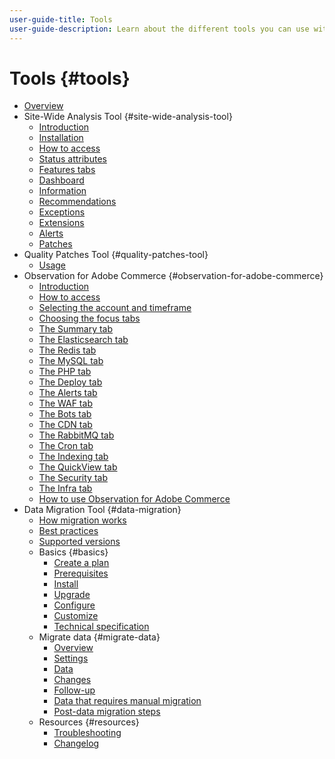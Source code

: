 ```yaml
---
user-guide-title: Tools
user-guide-description: Learn about the different tools you can use with Adobe Commerce, their uses, the installation process, and how to get access.
---
```


# Tools {#tools}

- [Overview](overview.md)
- Site-Wide Analysis Tool {#site-wide-analysis-tool}
  - [Introduction](site-wide-analysis-tool/intro.md)
  - [Installation](site-wide-analysis-tool/installation.md)
  - [How to access](site-wide-analysis-tool/access.md)
  - [Status attributes](site-wide-analysis-tool/status.md)
  - [Features tabs](site-wide-analysis-tool/features-tabs.md)
  - [Dashboard](site-wide-analysis-tool/dashboard.md)
  - [Information](site-wide-analysis-tool/information.md)
  - [Recommendations](site-wide-analysis-tool/recommendations.md)
  - [Exceptions](site-wide-analysis-tool/exceptions.md)
  - [Extensions](site-wide-analysis-tool/extensions.md)
  - [Alerts](site-wide-analysis-tool/alerts.md)
  - [Patches](site-wide-analysis-tool/patches.md)
- Quality Patches Tool {#quality-patches-tool}
  - [Usage](quality-patches-tool/usage.md)
- Observation for Adobe Commerce {#observation-for-adobe-commerce}
  - [Introduction](observation-for-adobe-commerce/intro.md)
  - [How to access](observation-for-adobe-commerce/access.md)
  - [Selecting the account and timeframe](observation-for-adobe-commerce/selecting-the-account.md)
  - [Choosing the focus tabs](observation-for-adobe-commerce/choosing-focus-tabs.md)
  - [The Summary tab](observation-for-adobe-commerce/summary.md)
  - [The Elasticsearch tab](observation-for-adobe-commerce/elasticsearch.md)
  - [The Redis tab](observation-for-adobe-commerce/redis-tab.md) 
  - [The MySQL tab](observation-for-adobe-commerce/mysql-tab.md)
  - [The PHP tab](observation-for-adobe-commerce/php-tab.md)
  - [The Deploy tab](observation-for-adobe-commerce/deploy-tab.md)
  - [The Alerts tab](observation-for-adobe-commerce/alerts-tab.md)
  - [The WAF tab](observation-for-adobe-commerce/waf-tab.md)
  - [The Bots tab](observation-for-adobe-commerce/bots.md)
  - [The CDN tab](observation-for-adobe-commerce/cdn-tab.md)
  - [The RabbitMQ tab](observation-for-adobe-commerce/rabbitmq-tab.md)
  - [The Cron tab](observation-for-adobe-commerce/cron-tab.md)
  - [The Indexing tab](observation-for-adobe-commerce/indexing-tab.md)
  - [The QuickView tab](observation-for-adobe-commerce/oac-quickview-tab.md)
  - [The Security tab](observation-for-adobe-commerce/security-tab.md) 
  - [The Infra tab](observation-for-adobe-commerce/oac-infra.md)
  - [How to use Observation for Adobe Commerce](observation-for-adobe-commerce/how-to-use.md)
- Data Migration Tool {#data-migration}
  - [How migration works](data-migration-tool/how-migration-works.md)
  - [Best practices](data-migration-tool/best-practices.md)
  - [Supported versions](data-migration-tool/supported-versions.md)
  - Basics {#basics}
    - [Create a plan](data-migration-tool/create-plan.md)
    - [Prerequisites](data-migration-tool/prerequisites.md)
    - [Install](data-migration-tool/install.md)
    - [Upgrade](data-migration-tool/upgrade.md)
    - [Configure](data-migration-tool/configure.md)
    - [Customize](data-migration-tool/customize.md)
    - [Technical specification](data-migration-tool/technical-specification.md)
  - Migrate data {#migrate-data}
    - [Overview](data-migration-tool/migrate-data/overview.md)
    - [Settings](data-migration-tool/migrate-data/settings.md)
    - [Data](data-migration-tool/migrate-data/data.md)
    - [Changes](data-migration-tool/migrate-data/delta.md)
    - [Follow-up](data-migration-tool/migrate-data/follow-up.md)
    - [Data that requires manual migration](data-migration-tool/migrate-data/manual.md)
    - [Post-data migration steps](data-migration-tool/migrate-data/post-migration.md)
  - Resources {#resources}
    - [Troubleshooting](https://support.magento.com/hc/en-us/articles/360033020451)
    - [Changelog](https://github.com/magento/data-migration-tool/blob/2.4/CHANGELOG.md)
